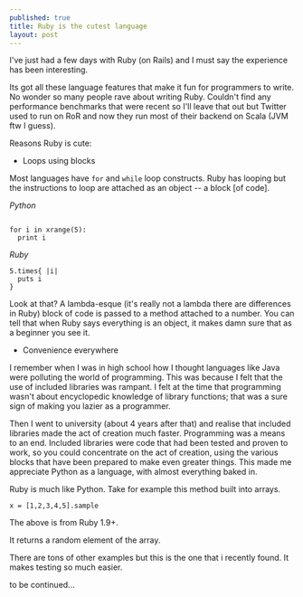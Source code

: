 ```yaml
---
published: true
title: Ruby is the cutest language
layout: post
---
```

I've just had a few days with Ruby (on Rails) and I must say the experience has been interesting.

Its got all these language features that make it fun for programmers to write. No wonder so many people rave about writing Ruby. Couldn't find any performance benchmarks that were recent so I'll leave that out but Twitter used to run on RoR and now they run most of their backend on Scala (JVM ftw I guess).

Reasons Ruby is cute:

* Loops using blocks

Most languages have `for` and `while` loop constructs. Ruby has looping but the instructions to loop are attached as an object -- a block [of code]. 

_Python_

```

for i in xrange(5):
  print i

```

_Ruby_

```
5.times{ |i|
  puts i
}

```

Look at that? A lambda-esque (it's really not a lambda there are differences in Ruby) block of code is passed to a method attached to a number. You can tell that when Ruby says everything is an object, it makes damn sure that as a beginner you see it.


* Convenience everywhere

I remember when I was in high school how I thought languages like Java were polluting the world of programming. This was because I felt that the use of included libraries was rampant. I felt at the time that programming wasn't about encyclopedic knowledge of library functions; that was a sure sign of making you lazier as a programmer.

Then I went to university (about 4 years after that) and realise that included libraries made the act of creation much faster. Programming was a means to an end. Included libraries were code that had been tested and proven to work, so you could concentrate on the act of creation, using the various blocks that have been prepared to make even greater things. This made me appreciate Python as a language, with almost everything baked in.

Ruby is much like Python. Take for example this method built into arrays.

```
x = [1,2,3,4,5].sample
```
The above is from Ruby 1.9+.

It returns a random element of the array.

There are tons of other examples but this is the one that i recently found. It makes testing so much easier.

to be continued...
